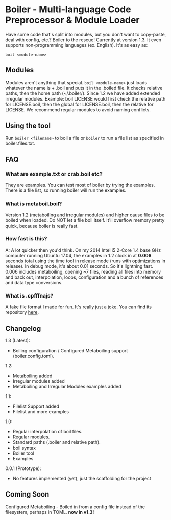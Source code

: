 # Boiler - Multi-language Code Preprocessor &amp; Module Loader
Have some code that's split into modules, but you don't want to copy-paste, deal with config, etc.?
Boiler to the rescue! Currently at version 1.3. It even supports non-programming languages (ex. English). It's as easy as:
```boiler
boil <module-name>
```

## Modules
Modules aren't anything that special. ```boil <module-name>``` just loads whatever the name is + .boil and puts it in the 
.boiled file. It checks relative paths, then the home path (~/.boiler/). Since 1.2 we have added extended irregular 
modules. Example: boil LICENSE would first check the relative path for LICENSE.boil, then the global for LICENSE.boil, 
then the relative for LICENSE. We recommend regular modules to avoid naming conflicts.

## Using the tool
Run ```boiler <filename>``` to boil a file or ```boiler``` to run a file list as specified in boiler.files.txt.

## FAQ
### What are example.txt or crab.boil etc?
They are examples. You can test most of boiler by trying the examples. There is a file list, so running boiler will run
the examples.
### What is metaboil.boil?
Version 1.2 (metaboiling and irregular modules) and higher cause files to be boiled when loaded. Do NOT let a file boil itself. It'll overflow memory pretty quick, because boiler is really fast.
### How fast is this?
A: A lot quicker then you'd think. On my 2014 Intel i5 2-Core 1.4 base GHz computer running Ubuntu 17.04, the examples in 1.2 clock in at **0.006** seconds total using the time tool in release mode (runs with optimizations in release). In debug mode, it's about 0.01 seconds. So it's lightning fast. 0.006 includes metaboiling, opening ~7 files, reading all files into memory and back out, interpolation, loops, configuration and a bunch of references and data type conversions.
### What is .cpfffnajs?
A fake file format I made for fun. It's really just a joke. You can find its repository [here](https://github.com/MegosAlpha/cpfffnajs).

## Changelog
1.3 (Latest):
- Boiling configuration / Configured Metaboiling support (boiler.config.toml).

1.2:
- Metaboiling added
- Irregular modules added
- Metaboiling and Irregular Modules examples added

1.1:
- Filelist Support added
- Filelist and more examples

1.0:
- Regular interpolation of boil files.
- Regular modules.
- Standard paths (.boiler and relative path).
- boil syntax
- Boiler tool
- Examples

0.0.1 (Prototype):
- No features implemented (yet), just the scaffolding for the project

## Coming Soon
Configured Metaboiling - Boiled in from a config file instead of the filesystem, perhaps in TOML. **now in v1.3!**